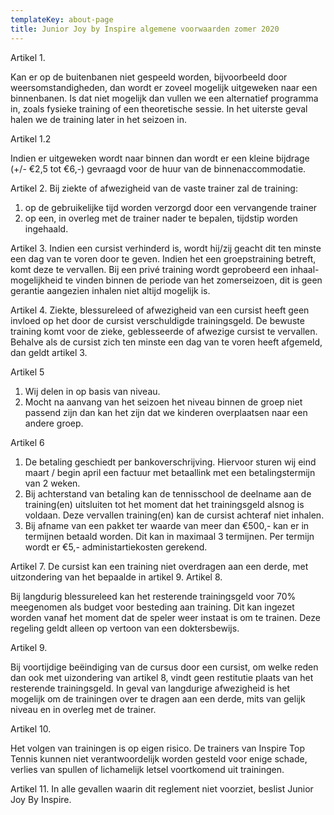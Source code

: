 ```yaml
---
templateKey: about-page
title: Junior Joy by Inspire algemene voorwaarden zomer 2020
---
```


Artikel 1.  

Kan er op de buitenbanen niet gespeeld worden, bijvoorbeeld door weersomstandigheden,
dan wordt er zoveel mogelijk uitgeweken naar een binnenbanen. Is dat niet mogelijk dan vullen we een alternatief programma in, zoals fysieke training of een theoretische sessie.
In het uiterste geval halen we de training later in het seizoen in.


Artikel 1.2

Indien er uitgeweken wordt naar binnen dan wordt er een kleine bijdrage (+/- €2,5 tot €6,-) gevraagd voor de huur van de binnenaccommodatie.

Artikel 2.
Bij ziekte of afwezigheid van de vaste trainer zal de training:
1. op de gebruikelijke tijd worden verzorgd door een vervangende trainer
2. op een, in overleg met de trainer nader te bepalen, tijdstip worden ingehaald.

Artikel 3.
Indien een cursist verhinderd is, wordt hij/zij geacht dit ten minste een dag van te voren door te geven. Indien het een groepstraining betreft, komt deze te vervallen. Bij een privé training wordt geprobeerd een inhaal-mogelijkheid te vinden binnen de periode van het zomerseizoen, dit is geen gerantie aangezien inhalen niet altijd mogelijk is.

Artikel 4.
Ziekte, blessureleed of afwezigheid van een cursist heeft geen invloed op het door de cursist verschuldigde trainingsgeld. De bewuste training komt voor de zieke, geblesseerde of afwezige cursist te vervallen. Behalve als de cursist zich ten minste een dag van te voren heeft afgemeld, dan geldt artikel 3.

Artikel 5
1. Wij delen in op basis van niveau.
2. Mocht na aanvang van het seizoen het niveau binnen de groep niet passend zijn dan kan het zijn dat we kinderen overplaatsen naar een andere groep.

Artikel 6

1. De betaling geschiedt per bankoverschrijving. Hiervoor sturen wij eind maart / begin april een factuur met betaallink met een betalingstermijn van 2 weken.
2. Bij achterstand van betaling kan de tennisschool de deelname aan de training(en) uitsluiten tot het moment dat het trainingsgeld alsnog is voldaan. Deze vervallen training(en) kan de cursist achteraf niet inhalen.
3. Bij afname van een pakket ter waarde van meer dan €500,- kan er in termijnen betaald worden. Dit kan in maximaal 3 termijnen. Per termijn wordt er €5,- administartiekosten gerekend.

Artikel 7.
De cursist kan een training niet overdragen aan een derde, met uitzondering van het bepaalde in artikel 9.
Artikel 8.

Bij langdurig blessureleed kan het resterende trainingsgeld voor 70% meegenomen als budget voor besteding aan training. Dit kan ingezet worden vanaf het moment dat de speler weer instaat is om te trainen. Deze regeling geldt alleen op vertoon van een doktersbewijs.

Artikel 9.

Bij voortijdige beëindiging van de cursus door een cursist, om welke reden dan ook met uizondering van artikel 8, vindt geen restitutie plaats van het resterende trainingsgeld. In geval van langdurige afwezigheid is het mogelijk om de trainingen over te dragen aan een derde, mits van gelijk niveau en in overleg met de trainer.

Artikel 10.

Het volgen van trainingen is op eigen risico. De trainers van Inspire Top Tennis kunnen niet verantwoordelijk worden gesteld voor enige schade, verlies van spullen of lichamelijk letsel voortkomend uit trainingen.

Artikel 11.
In alle gevallen waarin dit reglement niet voorziet, beslist Junior Joy By Inspire.
